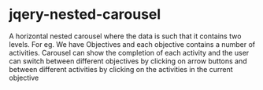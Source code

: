 # jqery-nested-carousel
A horizontal nested carousel where the data is such that it contains two levels. For eg. We have Objectives and each objective contains a number of activities. Carousel can show the completion of each activity and the user can switch between different objectives by clicking on arrow buttons and between different activities by clicking on the activities in the current objective
